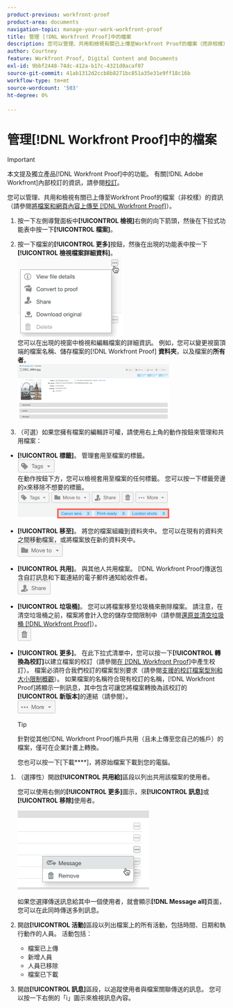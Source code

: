 ```yaml
---
product-previous: workfront-proof
product-area: documents
navigation-topic: manage-your-work-workfront-proof
title: 管理 [!DNL Workfront Proof]中的檔案
description: 您可以管理、共用和檢視有關已上傳至Workfront Proof的檔案（而非校樣）的資訊(請參閱將檔案和網頁內容上傳至Workfront Proof)。
author: Courtney
feature: Workfront Proof, Digital Content and Documents
exl-id: 9bbf2448-74dc-412a-b17c-4321d0acaf07
source-git-commit: 41ab1312d2ccb8b8271bc851a35e31e9ff18c16b
workflow-type: tm+mt
source-wordcount: '503'
ht-degree: 0%

---
```


# 管理[!DNL Workfront Proof]中的檔案

>[!IMPORTANT]
>
>本文提及獨立產品[!DNL Workfront Proof]中的功能。 有關[!DNL Adobe Workfront]內部校訂的資訊，請參閱[校訂](../../../review-and-approve-work/proofing/proofing.md)。

您可以管理、共用和檢視有關已上傳至Workfront Proof的檔案（非校樣）的資訊（請參閱[將檔案和網頁內容上傳至 [!DNL Workfront Proof]](../../../workfront-proof/wp-work-proofsfiles/create-proofs-and-files/upload-files-web-content.md)）。

1. 按一下左側導覽面板中&#x200B;**[!UICONTROL 檢視]**&#x200B;右側的向下箭頭，然後在下拉式功能表中按一下&#x200B;**[!UICONTROL 檔案]**。

1. 按一下檔案的&#x200B;**[!UICONTROL 更多]**&#x200B;按鈕，然後在出現的功能表中按一下&#x200B;**[!UICONTROL 檢視檔案詳細資料]**。\
   ![](assets/click-more-then-view-file-details.png)\
   您可以在出現的視窗中檢視和編輯檔案的詳細資訊。 例如，您可以變更視窗頂端的檔案名稱、儲存檔案的[!DNL Workfront Proof] **資料夾**，以及檔案的&#x200B;**所有者**。\
   ![](assets/file-details-page-350x129.png)

1. （可選）如果您擁有檔案的編輯許可權，請使用右上角的動作按鈕來管理和共用檔案：

* **[!UICONTROL 標籤]**。 管理套用至檔案的標籤。\
   ![](assets/tags-button.png)\
   在動作按鈕下方，您可以檢視套用至檔案的任何標籤。 您可以按一下標籤旁邊的x來移除不想要的標籤。\
   ![](assets/view-file-tags-350x64.png)

* **[!UICONTROL 移至]**。 將您的檔案組織到資料夾中。 您可以在現有的資料夾之間移動檔案，或將檔案放在新的資料夾中。\
   ![](assets/folder-button.png)

* **[!UICONTROL 共用]**。 與其他人共用檔案。 [!DNL Workfront Proof]傳送包含自訂訊息和下載連結的電子郵件通知給收件者。\
   ![](assets/share-button.png)

* **[!UICONTROL 垃圾桶]**。 您可以將檔案移至垃圾桶來刪除檔案。 請注意，在清空垃圾桶之前，檔案將會計入您的儲存空間限制中（請參閱[還原並清空垃圾桶 [!DNL Workfront Proof]](../../../workfront-proof/wp-work-proofsfiles/manage-your-work/restore-and-empty-trash.md)）。\
   ![](assets/trash-button.png)

* **[!UICONTROL 更多]**。 在此下拉式清單中，您可以按一下&#x200B;**[!UICONTROL 轉換為校訂]**&#x200B;以建立檔案的校訂（請參閱[在 [!DNL Workfront Proof]](../../../workfront-proof/wp-work-proofsfiles/create-proofs-and-files/generate-proofs.md)中產生校訂）。 檔案必須符合我們校訂的檔案型別要求（請參閱[支援的校訂檔案型別和大小限制概觀](../../../review-and-approve-work/proofing/proofing-overview/supported-proofing-file-types.md)）。 如果檔案的名稱符合現有校訂的名稱，[!DNL Workfront Proof]將顯示一則訊息，其中包含可讓您將檔案轉換為該校訂的&#x200B;**[!UICONTROL 新版本]**&#x200B;的連結（請參閱）。\
   ![](assets/more-button-text-version.png)

  >[!TIP]
  >
  >針對從其他[!DNL Workfront Proof]帳戶共用（且未上傳至您自己的帳戶）的檔案，僅可在企業計畫上轉換。

  您也可以按一下[下載&#x200B;****]，將原始檔案下載到您的電腦。

1. （選擇性）開啟&#x200B;**[!UICONTROL 共用給]**&#x200B;區段以列出共用該檔案的使用者。

   您可以使用右側的&#x200B;**[!UICONTROL 更多]**&#x200B;圖示，來&#x200B;**[!UICONTROL 訊息]**&#x200B;或&#x200B;**[!UICONTROL 移除]**&#x200B;使用者。

   ![](assets/message-and-remove.png)

   如果您選擇傳送訊息給其中一個使用者，就會顯示&#x200B;**[!DNL Message all]**&#x200B;頁面，您可以在此同時傳送多則訊息。

1. 開啟&#x200B;**[!UICONTROL 活動]**&#x200B;區段以列出檔案上的所有活動，包括時間、日期和執行動作的人員。 活動包括：

   * 檔案已上傳
   * 新增人員
   * 人員已移除
   * 檔案已下載

1. 開啟&#x200B;**[!UICONTROL 訊息]**&#x200B;區段，以追蹤使用者與檔案關聯傳送的訊息。 您可以按一下右側的「i」圖示來檢視訊息內容。

